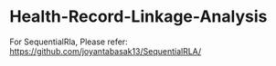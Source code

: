 # Health-Record-Linkage-Analysis

For SequentialRla, Please refer: https://github.com/joyantabasak13/SequentialRLA/
